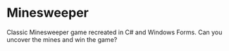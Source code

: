 # Minesweeper
 Classic Minesweeper game recreated in C# and Windows Forms. Can you uncover the mines and win the game?
